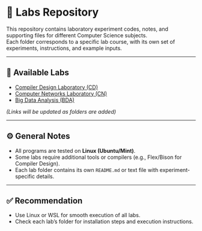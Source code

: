 # 🧪 Labs Repository

This repository contains laboratory experiment codes, notes, and supporting files for different Computer Science subjects.  
Each folder corresponds to a specific lab course, with its own set of experiments, instructions, and example inputs.

---

## 📂 Available Labs

- [Compiler Design Laboratory (CD)](./CD)  
- [Computer Networks Laboratory (CN)](./CN)  
- [Big Data Analysis (BDA)](./BDA)  


*(Links will be updated as folders are added)*

---

## ⚙️ General Notes
- All programs are tested on **Linux (Ubuntu/Mint)**.  
- Some labs require additional tools or compilers (e.g., Flex/Bison for Compiler Design).  
- Each lab folder contains its own `README.md` or text file with experiment-specific details.  

---

## ✅ Recommendation
- Use Linux or WSL for smooth execution of all labs.  
- Check each lab’s folder for installation steps and execution instructions.  
